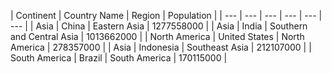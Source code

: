 | Continent |  Country Name | Region | Population |
| --- | --- | --- | --- | --- | --- | 
| Asia | China | Eastern Asia | 1277558000 | 
| Asia | India | Southern and Central Asia | 1013662000 | 
| North America | United States | North America | 278357000 | 
| Asia | Indonesia | Southeast Asia | 212107000 | 
| South America | Brazil | South America | 170115000 | 
